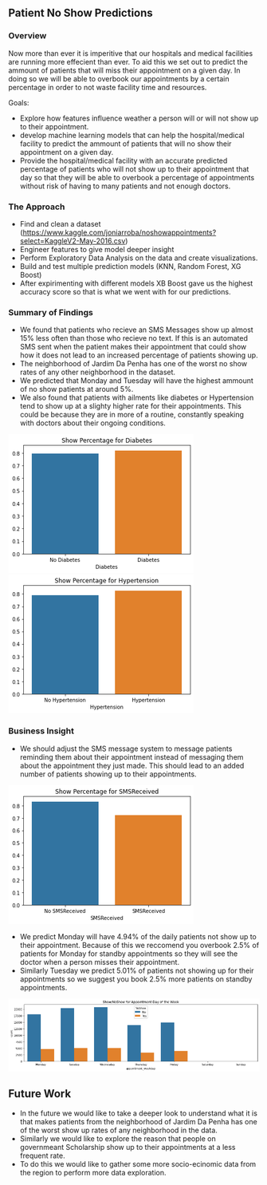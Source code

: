 ## Patient No Show Predictions


### Overview
Now more than ever it is imperitive that our hospitals and medical facilities are running more effecient than ever. To aid this we set out to predict the ammount of patients that will miss their appointment on a given day. In doing so we will be able to overbook our appointments by a certain percentage in order to not waste facility time and resources.

Goals:
  - Explore how features influence weather a person will or will not show up to their appointment. 
  - develop machine learning models that can help the hospital/medical facility to predict the ammount of patients that will no show their appointment on a given day.
  - Provide the hospital/medical facility with an accurate predicted percentage of patients who will not show up to their appointment that day so that they will be able to overbook a percentage of appointments without risk of having to many patients and not enough doctors.
  
### The Approach
  - Find and clean a dataset (https://www.kaggle.com/joniarroba/noshowappointments?select=KaggleV2-May-2016.csv)
  - Engineer  features to give model deeper insight
  - Perform Exploratory Data Analysis on the data and create visualizations.
  - Build and test multiple prediction models (KNN, Random Forest, XG Boost)
  - After expirimenting with different models XB Boost gave us the highest accuracy score so that is what we went with for our predictions.

### Summary of Findings
 - We found that patients who recieve an SMS Messages show up almost 15% less often than those who recieve no text. If this is an automated SMS sent when the patient makes their appointment that could show how it does not lead to an increased percentage of patients showing up.
 - The neighborhood of Jardim Da Penha has one of the worst no show rates of any other neighborhood in the dataset.
 - We predicted that Monday and Tuesday will have the highest ammount of no show patients at around 5%.
 - We also found that patients with ailments like diabetes or Hypertension tend to show up at a slighty higher rate for their appointments. This could be because they are in more of a routine, constantly speaking with doctors about their ongoing conditions.
 
 ![](https://github.com/mdetiberiis01/Photos/blob/master/diabetes1.png)![](https://github.com/mdetiberiis01/Photos/blob/master/hypertension1.png)

### Business Insight
- We should adjust the SMS message system to message patients reminding them about their appointment instead of messaging them about the appointment they just made. This should lead to an added number of patients showing up to their appointments.

![](https://github.com/mdetiberiis01/Photos/blob/master/SMS_recieved.png)
- We predict Monday will have 4.94% of the daily patients not show up to their appointment. Because of this we reccomend you overbook 2.5% of patients for Monday for standby appointments so they will see the doctor when a person misses their appointment.
- Similarly Tuesday we predict 5.01% of patients not showing up for their appointments so we suggest you book 2.5% more patients on standby appointments.

![](https://github.com/mdetiberiis01/Photos/blob/master/DOW_show.png)

## Future Work
 - In the future we would like to take a deeper look to understand what it is that makes patients from the neighborhood of Jardim Da Penha has one of the worst show up rates of any neighborhood in the data.
 - Similarly we would like to explore the reason that people on governmeant Scholarship show up to their appointments at a less frequent rate.
  - To do this we would like to gather some more socio-ecinomic data from the region to perform more data exploration.
  
